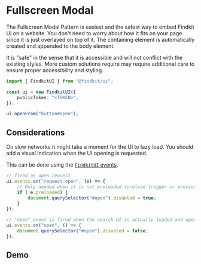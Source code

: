 # Fullscreen Modal

The Fullscreen Modal Pattern is easiest and the safest way to embed Findkit UI
on a website. You don't need to worry about how it fits on your page since it is
just overlayed on top of it. The containing element is automatically created and
appended to the body element.

It is "safe" in the sense that it is accessible and will not conflict with the
existing styles. More custom solutions require may require additional care to
ensure proper accessibility and styling.

```ts
import { FindkitUI } from "@findkit/ui";

const ui = new FindkitUI({
	publicToken: "<TOKEN>",
});

ui.openFrom("button#open");
```

## Considerations

On slow networks it might take a moment for the UI to lazy load. You should add
a visual indication when the UI opening is requested.

This can be done using the [`FindkitUI` events](/ui/api/events).

```ts
// fired on open request
ui.events.on("request-open", (e) => {
	// Only needed when it is not preloaded (preload trigger or previous usage).
	if (!e.preloaded) {
		document.querySelector("#open").disabled = true;
	}
});

// "open" event is fired when the search UI is actually loaded and opened
ui.events.on("open", () => {
	document.querySelector("#open").disabled = false;
});
```

## Demo

<Codesandbox example="simple" />

